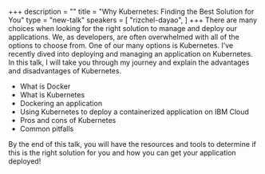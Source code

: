 +++
description = ""
title = "Why Kubernetes: Finding the Best Solution for You"
type = "new-talk"
speakers = [
        "rizchel-dayao",
]
+++
There are many choices when looking for the right solution to manage and deploy our applications. We, as developers, are often overwhelmed with all of the options to choose from. One of our many options is Kubernetes. I’ve recently dived into deploying and managing an application on Kubernetes. In this talk, I will take you through my journey and explain the advantages and disadvantages of Kubernetes.

* What is Docker
* What is Kubernetes
* Dockering an application
* Using Kubernetes to deploy a containerized application on IBM Cloud
* Pros and cons of Kubernetes
* Common pitfalls

By the end of this talk, you will have the resources and tools to determine if this is the right solution for you and how you can get your application deployed!